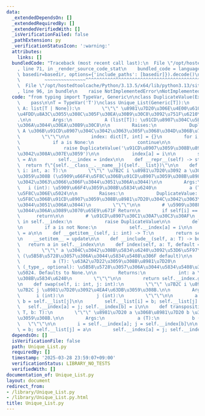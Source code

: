 ```yaml
---
data:
  _extendedDependsOn: []
  _extendedRequiredBy: []
  _extendedVerifiedWith: []
  _isVerificationFailed: false
  _pathExtension: py
  _verificationStatusIcon: ':warning:'
  attributes:
    links: []
  bundledCode: "Traceback (most recent call last):\n  File \"/opt/hostedtoolcache/Python/3.13.5/x64/lib/python3.13/site-packages/onlinejudge_verify/documentation/build.py\"\
    , line 71, in _render_source_code_stat\n    bundled_code = language.bundle(stat.path,\
    \ basedir=basedir, options={'include_paths': [basedir]}).decode()\n          \
    \         ~~~~~~~~~~~~~~~^^^^^^^^^^^^^^^^^^^^^^^^^^^^^^^^^^^^^^^^^^^^^^^^^^^^^^^^^^^^^^^^^^\n\
    \  File \"/opt/hostedtoolcache/Python/3.13.5/x64/lib/python3.13/site-packages/onlinejudge_verify/languages/python.py\"\
    , line 96, in bundle\n    raise NotImplementedError\nNotImplementedError\n"
  code: "from typing import TypeVar, Generic\n\nclass DuplicateValue(Exception):\n\
    \    pass\n\nT = TypeVar('T')\nclass Unique_List(Generic[T]):\n    def __init__(self,\
    \ A: list[T | None]):\n        \"\"\" \u8981\u7D20\u306E\u4E00\u610F\u6027\u304C\
    \u4FDD\u8A3C\u3055\u308C\u305F\u30EA\u30B9\u30C8\u3092\u751F\u6210\u3059\u308B\
    .\n\n        Args:\n            A (list[T]): \u91CD\u8907\u304C\u5B58\u5728\u3057\
    \u306A\u3044\u30EA\u30B9\u30C8\n\n        Raises:\n            DuplicateValue:\
    \ A \u306B\u91CD\u8907\u304C\u3042\u3063\u305F\u3068\u304D\u306B\u767A\u751F\n\
    \        \"\"\"\n\n        index: dict[T, int] = {}\n        for i, a in enumerate(A):\n\
    \            if a is None:\n                continue\n\n            if a in index:\n\
    \                raise DuplicateValue('\u91CD\u8907\u3059\u308B\u8981\u7D20\u304C\
    \u3042\u308A\u307E\u3059')\n\n            index[a] = i\n\n        self.__list\
    \ = A\n        self.__index = index\n\n    def __repr__(self) -> str:\n      \
    \  return f\"{self.__class__.__name__}({self.__list})\"\n\n    def update(self,\
    \ i: int, a: T):\n        \"\"\" \u7B2C i \u8981\u7D20\u3092 a \u306B\u5909\u66F4\
    \u3059\u308B (\u5909\u66F4\u5F8C\u306B\u91CD\u8907\u3059\u308B\u8981\u7D20\u304C\
    \u3042\u3063\u3066\u306F\u3044\u3051\u306A\u3044)\n\n        Args:\n         \
    \   i (int): \u5909\u66F4\u3059\u308B\u5834\u6240\n            a (T): \u5909\u66F4\
    \u5F8C\u306E\u5024\n\n        Raises:\n            DuplicateValue: (\u5909\u66F4\
    \u5F8C\u306B\u91CD\u8907\u3059\u308B\u8981\u7D20\u304C\u3042\u3063\u3066\u306F\
    \u3044\u3051\u306A\u3044)\n        \"\"\"\n\n        # \u5909\u308F\u3089\u306A\
    \u3044\u306A\u3089\u3070\u65E9\u671F Return\n        if self[i] == a:\n      \
    \      return\n\n        # \u91CD\u8907\u30C1\u30A7\u30C3\u30AF\n        if a\
    \ in self.__index:\n            raise DuplicateValue\n\n        del self.__index[self[i]]\n\
    \n        if a is not None:\n            self.__index[a] = i\n\n        self.__list[i]\
    \ = a\n\n    def __getitem__(self, i: int) -> T:\n        return self.__list[i]\n\
    \n    __setitem__ = update\n\n    def __include__(self, a: T) -> bool:\n     \
    \   return a in self.__index\n\n    def index(self, a: T, default = None) -> int:\n\
    \        \"\"\" a \u304C\u3042\u308B\u5834\u6240\u3092\u53D6\u5F97\u3059\u308B\
    \ (\u5B58\u5728\u3057\u306A\u3044\u5834\u5408\u306F default)\n\n        Args:\n\
    \            a (T): \u63A2\u7D22\u3059\u308B\u8981\u7D20\n            default\
    \ (_type_, optional): \u5B58\u5728\u3057\u306A\u3044\u5834\u5408\u306E\u8FD4\u308A\
    \u5024. Defaults to None.\n\n        Returns:\n            int: a \u304C\u3042\
    \u308B\u5834\u6240\n        \"\"\"\n\n        return self.__index.get(a, default)\n\
    \n    def swap(self, i: int, j: int):\n        \"\"\" \u7B2C i \u8981\u7D20\u3068\
    \u7B2C j \u8981\u7D20\u3092\u4EA4\u63DB\u3059\u308B.\n\n        Args:\n      \
    \      i (int):\n            j (int):\n        \"\"\"\n\n        a = self.__list[i];\
    \ b = self.__list[j]\n\n        self.__list[i] = b; self.__list[j] = a\n     \
    \   self.__index[a] = j; self.__index[b] = i\n\n    def transposition(self, a:\
    \ T, b: T):\n        \"\"\" \u8981\u7D20 a \u3068\u8981\u7D20 b \u3092\u4EA4\u63DB\
    \u3059\u308B.\n\n        Args:\n            a (T):\n            b (T):\n     \
    \   \"\"\"\n\n        i = self.__index[a]; j = self.__index[b]\n\n        self.__list[i]\
    \ = b; self.__list[j] = a\n        self.__index[a] = j; self.__index[b] = i\n"
  dependsOn: []
  isVerificationFile: false
  path: Unique_List.py
  requiredBy: []
  timestamp: '2025-03-28 23:59:07+09:00'
  verificationStatus: LIBRARY_NO_TESTS
  verifiedWith: []
documentation_of: Unique_List.py
layout: document
redirect_from:
- /library/Unique_List.py
- /library/Unique_List.py.html
title: Unique_List.py
---
```

